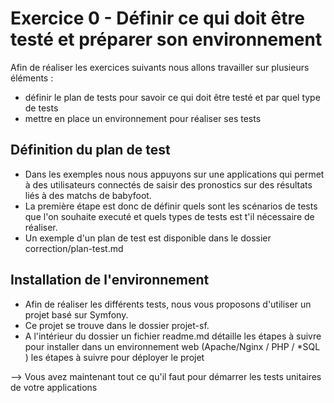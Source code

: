 # Exercice 0 - Définir ce qui doit être testé et préparer son environnement

Afin de réaliser les exercices suivants nous allons travailler sur plusieurs éléments : 
* définir le plan de tests pour savoir ce qui doit être testé et par quel type de tests
* mettre en place un environnement pour réaliser ses tests

## Définition du plan de test
* Dans les exemples nous nous appuyons sur une applications qui permet à des utilisateurs connectés de saisir des pronostics sur des résultats liés à des matchs de babyfoot. 
* La première étape est donc de définir quels sont les scénarios de tests que l'on souhaite executé et quels types de tests est t'il nécessaire de réaliser. 
* Un exemple d'un plan de test est disponible dans le dossier correction/plan-test.md 


## Installation de l'environnement

* Afin de réaliser les différents tests, nous vous proposons d'utiliser un projet basé sur Symfony.
* Ce projet se trouve dans le dossier projet-sf. 
* A l'intérieur du dossier un fichier readme.md détaille les étapes à suivre pour installer dans un environnement web (Apache/Nginx / PHP / *SQL ) les étapes à suivre pour déployer le projet 

--> Vous avez maintenant tout ce qu'il faut pour démarrer les tests unitaires de votre applications